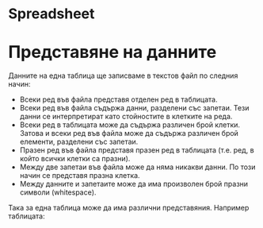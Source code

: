 # Spreadsheet


# <big>Представяне на данните</big>

Данните на една таблица ще записваме в текстов файл по следния начин:
- Всеки ред във файла представя отделен ред в таблицата.
- Всеки ред във файла съдържа данни, разделени със запетаи. Тези данни се интерпретират като стойностите в клетките на реда.
- Всеки ред в таблицата може да съдържа различен брой клетки. Затова и всеки ред във файла може да съдържа различен брой елементи, разделени със запетаи.
- Празен ред във файла представя празен ред в таблицата (т.е. ред, в който всички клетки са празни).
- Между две запетаи във файла може да няма никакви данни. По този начин се представя празна клетка.
- Между данните и запетаите може да има произволен брой празни символи (whitespace).

Така за една таблица може да има различни представяния. Например таблицата:
